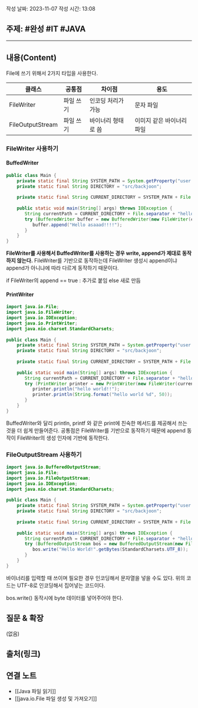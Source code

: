 작성 날짜: 2023-11-07
작성 시간: 13:08

## 주제: #완성  #IT #JAVA 

----
## 내용(Content)

File에 쓰기 위해서 2가지 타입을 사용한다.


| 클래스          | 공통점    | 차이점               | 용도                      |
| --------------- | --------- | -------------------- | ------------------------- |
| FileWriter      | 파일 쓰기 | 인코딩 처리가 가능   | 문자 파일                 |
| FileOutputStream | 파일 쓰기 | 바이너리 형태로 씀 | 이미지 같은 바이너리 파일 |

### FileWriter 사용하기

#### BuffedWriter

```java
public class Main {  
    private static final String SYSTEM_PATH = System.getProperty("user.dir");  
    private static final String DIRECTORY = "src/backjoon";  
  
    private static final String CURRENT_DIRECTORY = SYSTEM_PATH + File.separator + DIRECTORY;  
  
    public static void main(String[] args) throws IOException {  
       String currentPath = CURRENT_DIRECTORY + File.separator + "hello.txt";  
       try (BufferedWriter buffer = new BufferedWriter(new FileWriter(currentPath, StandardCharsets.UTF_8, true))) {  
          buffer.append("Hello asaaad!!!!");  
       }  
    }  
}
```

**FileWriter를 사용해서 BuffedWriter를 사용하는 경우 write, append가 제대로 동작하지 않는다.** FileWriter를 기반으로 동작하는데 FileWriter 생성시 append이냐 append가 아니냐에 따라 다르게 동작하기 때문이다. 

if FileWriter의 append ==  true : 추가로 붙임 else 새로 만듬

#### PrintWriter
```java
import java.io.File;  
import java.io.FileWriter;  
import java.io.IOException;  
import java.io.PrintWriter;  
import java.nio.charset.StandardCharsets;  
  
public class Main {  
    private static final String SYSTEM_PATH = System.getProperty("user.dir");  
    private static final String DIRECTORY = "src/backjoon";  
  
    private static final String CURRENT_DIRECTORY = SYSTEM_PATH + File.separator + DIRECTORY;  
  
    public static void main(String[] args) throws IOException {  
       String currentPath = CURRENT_DIRECTORY + File.separator + "hello.txt";  
       try (PrintWriter printer = new PrintWriter(new FileWriter(currentPath, StandardCharsets.UTF_8, true))) {  
          printer.println("hello world!!");  
          printer.println(String.format("hello world %d", 50));  
       }  
    }  
}
```

BuffedWriter와 달리 println, printf 와 같은 print에 친숙한 메서드를 제공해서 쓰는 것을 더 쉽게 만들어준다. 공통점은 FileWriter를 기반으로 동작하기 때문에 append 동작이 FileWriter의 생성 인자에 기반에 동작한다.

### FileOutputStream 사용하기

```java
import java.io.BufferedOutputStream;  
import java.io.File;  
import java.io.FileOutputStream;  
import java.io.IOException;  
import java.nio.charset.StandardCharsets;  
  
public class Main {  
    private static final String SYSTEM_PATH = System.getProperty("user.dir");  
    private static final String DIRECTORY = "src/backjoon";  
  
    private static final String CURRENT_DIRECTORY = SYSTEM_PATH + File.separator + DIRECTORY;  
  
    public static void main(String[] args) throws IOException {  
       String currentPath = CURRENT_DIRECTORY + File.separator + "hello.txt";  
       try (BufferedOutputStream bos = new BufferedOutputStream(new FileOutputStream(currentPath, true))) {  
          bos.write("Hello World!".getBytes(StandardCharsets.UTF_8));  
       }  
    }  
}
```

바이너리를 입력할 때 쓰이며 필요한 경우 인코딩해서 문자열을 넣을 수도 있다. 위의 코드는 UTF-8로 인코딩해서 집어넣는 코드이다.

bos.write() 동작시에 byte 데이터를 넣어주어야 한다.


## 질문 & 확장

(없음)

## 출처(링크)


## 연결 노트

- [[Java 파일 읽기]]
- [[java.io.File 파일 생성 및 가져오기]]








